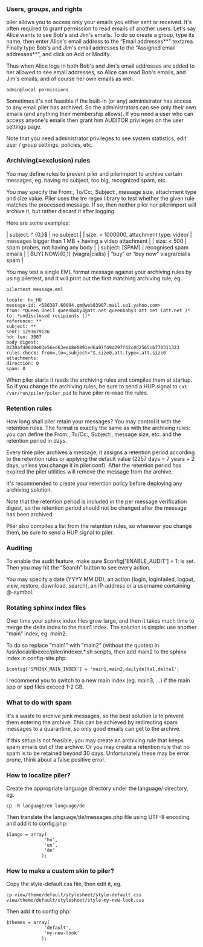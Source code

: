 ### Users, groups, and rights

piler allows you to access only your emails you either sent or received. It's often required to grant permission to read emails of another users. Let's say Alice wants to see Bob's and Jim's emails. To do so create a group, type its name, then enter Alice's email address to the “Email addresses**” textarea. Finally type Bob's and Jim's email addresses to the “Assigned email addresses**”, and click on Add or Modify.

Thus when Alice logs in both Bob's and Jim's email addresses are added to her allowed to see email addresses, so Alice can read Bob's emails, and Jim's emails, and of course her own emails as well.

```
admin@local permissions
```

Sometimes it's not feasible if the built-in (or any) administrator has access to any email piler has archived. So the administrators can see only their own emails (and anything their membership allows). If you need a user who can access anyone's emails then grant him AUDITOR privileges on the user settings page.

Note that you need administrator privileges to see system statistics, edit user / group settings, policies, etc.

### Archiving(=exclusion) rules

You may define rules to prevent piler and pilerimport to archive certain messages, eg. having no subject, too big, recognized spam, etc.

You may specify the From:, To/Cc:, Subject:, message size, attachment type and size value. Piler uses the tre regex library to test whether the given rule matches the processed message. If so, then neither piler nor pilerimport will archive it, but rather discard it after logging.

Here are some examples:

| subject: ^ {0,}$ | no subject |
| size: > 1000000, attachment type: video/ | messages bigger than 1 MB + having a video attachment |
| size: < 500 | spam probes, not having any body |
| subject: \[SPAM\] | recognised spam emails |
| BUY( NOW){0,1} (viagra|cialis) | “buy” or “buy now” viagra/cialis spam |

You may test a single EML format message against your archiving rules by using pilertest, and it will print out the first matching archiving rule, eg.

```
pilertest message.eml

locale: hu_HU
message-id: <586387.60094.qm@web83907.mail.sp1.yahoo.com>
from: *Queen Oneil queenbaby3@att.net queenbaby3 att net (att.net )*
to: *undisclosed recipients ()*
reference: **
subject: **
sent: 1293679136
hdr len: 3007
body digest: 0230af406d0e03e56ed63eeb8e0891ed6a97f49d297f42c0d2565cb770311323
rules check: from=,to=,subject=^$,size0,att.type=,att.size0
attachments:
direction: 0
spam: 0
```

When piler starts it reads the archiving rules and compiles them at startup. So if you change the archiving rules, be sure to send a HUP signal to `cat /var/run/piler/piler.pid` to have piler re-read the rules.

### Retention rules

How long shall piler retain your messages? You may control it with the retention rules. The format is exactly the same as with the archiving rules: you can define the From:, To/Cc:, Subject:, message size, etc. and the retention period in days.

Every time piler archives a message, it assigns a retention period according to the retention rules or applying the default value (2257 days = 7 years + 2 days, unless you change it in piler.conf). After the retention period has expired the piler utilities will remove the message from the archive.

It's recommended to create your retention policy before deploying any archiving solution.

Note that the retention period is included in the per message verification digest, so the retention period should not be changed after the message has been archived.

Piler also compiles a list from the retention rules, so whenever you change them, be sure to send a HUP signal to piler.

### Auditing

To enable the audit feature, make sure $config['ENABLE_AUDIT'] = 1; is set. Then you may hit the “Search” button to see every action.

You may specify a date (YYYY.MM.DD), an action (login, loginfailed, logout, view, restore, download, search), an IP-address or a username containing @-symbol.

### Rotating sphinx index files

Over time your sphinx index files grow large, and then it takes much time to merge the delta index to the main1 index. The solution is simple: use another “main” index, eg. main2.

To do so replace “main1” with “main2” (without the quotes) in /usr/local/libexec/piler/indexer.*.sh scripts, then add main2 to the sphinx index in config-site.php:

```
$config['SPHINX_MAIN_INDEX'] = 'main1,main2,dailydelta1,delta1';
```

I recommend you to switch to a new main index (eg. main3, …) if the main spp or spd files exceed 1-2 GB.

### What to do with spam

It's a waste to archive junk messages, so the best solution is to prevent them entering the archive. This can be achieved by redirecting spam messages to a quarantine, so only good emails can get to the archive.

If this setup is not feasible, you may create an archiving rule that keeps spam emails out of the archive. Or you may create a retention rule that no spam is to be retained beyond 30 days. Unfortunately these may be error prone, think about a false positive error.

### How to localize piler?

Create the appropriate language directory under the language/ directory, eg.

```
cp -R language/en language/de
```

Then translate the language/de/messages.php file using UTF-8 encoding, and add it to config.php:

```
$langs = array(
              'hu',
              'en',
              'de'
             );
```

### How to make a custom skin to piler?

Copy the style-default.css file, then edit it, eg.

```
cp view/theme/default/stylesheet/style-default.css view/theme/default/stylesheet/style-my-new-look.css
```

Then add it to config.php:

```
$themes = array(
              'default',
              'my-new-look'
             );
```
